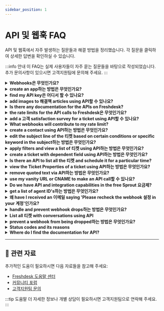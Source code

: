 ```yaml
---
sidebar_position: 1
---
```


# API 및 웹훅 FAQ

API 및 웹훅에서 자주 발생하는 질문들과 해결 방법을 정리했습니다. 각 질문을 클릭하여 상세한 답변을 확인하실 수 있습니다.

:::info 안내
이 FAQ는 실제 사용자들이 자주 묻는 질문들을 바탕으로 작성되었습니다. 추가 문의사항이 있으시면 고객지원팀에 문의해 주세요.
:::

<details>
<summary><strong>Webhooks은 무엇인가요?</strong></summary>

A Webhook is a callback to an application or web 서비스 that is triggered when a specific event occurs. That means you can set up a Webhook to look for a specific update, change or action to occur in your 헬프데스크 and it will automatically push the information you specify to the application you want. In simple words, two applications communicate using Webhooks.Webhooks can be triggered via the automation rules that run on ticket creation and rules that run on ticket updates in Freshdesk.

</details>

<details>
<summary><strong>create an app하는 방법은 무엇인가요?</strong></summary>

To get information about creating different apps in Freshdesk you can refer to this documentation: [https://developers.freshdesk.com/v2/docs/quick-start/](https://developers.freshdesk.com/v2/docs/quick-start/)

</details>

<details>
<summary><strong>find my API key은 어디서 할 수 있나요?</strong></summary>

**참고: **If your 계정 is on the **Sprout** 요금제, the API key and the API functionality will NOT be available.An API key is a unique alphanumeric identifier, for each agent on your Freshdesk 계정. Irrespective of which version of **Freshdesk's APIs** you use, you will need to provide either your 사용자명 and 비밀번호 combination or your API key for authorization when making API calls by triggering webhooks. Here's how you can retrieve your API key:- 로그인 to your Freshdesk 계정
- Click on your profile picture icon on the top right corner and select **Profile 설정**![이미지](https://s3.amazonaws.com/cdn.freshdesk.com/data/헬프데스크/attachments/production/43123696/original/zF3n_DLVhON3Bsp8O71jLHmkLl9gs1WFew.png?1548399480)- On the right pane, you will find the **API Key**
- Copy-paste this as required to authenticate third-party solutionsPlease ensure that you are the 관리자/계정 관리자 to perform 헬프데스크 activities using the API. Keep in mind that the API keys for 관리자/계정 관리자 are based on role capabilities. For example, the 계정 관리자 API is required to install an app from the marketplace or for any integration, while the 관리자's API can be used for any ticketing-related activities. If you encounter any issues finding your API key under your profile, kindly log in to your 헬프데스크 from a different browser or clear the cache or cookies from your existing browser. Then, log in if needed and navigate through your profile 설정 to find your API key.

</details>

<details>
<summary><strong>add images to 해결책 articles using API할 수 있나요?</strong></summary>

Yes, you can add inline images to your 해결책 articles using API. Refer to the sample code given below :\{"description":"Test Article *이미지: Smiley face*","status":2,"title":"Solutions API","type":1\}참고: Please ensure that the image should be hosted in a public location.

</details>

<details>
<summary><strong>Is there any documentation for the APIs on Freshdesk?</strong></summary>

Please visit [http://developer.freshdesk.com/api](http://developer.freshdesk.com/api) for API documentation.

</details>

<details>
<summary><strong>the rate limits for the API calls to Freshdesk은 무엇인가요?</strong></summary>

**참고: **The per-minute rate limiting is being rolled out in batches.The number of API calls you can make is based on your 요금제. This limit is applied to your 계정 irrespective of the number of 상담원 you have or IP addresses used to make the calls.We're currently moving all Freshdesk accounts from a per-hour limit to a per-minute limit. In this article, we'll give you details on both.**Call limits per minute**** 요금제****     Calls per minute **
**Maximum limit per endpoint**
Free00Growth200Ticket Create - 80Ticket Update - 80Tickets List - 20Contacts List - 20Pro400Ticket Create - 160Ticket Update - 160Tickets List - 100Contacts List - 100Enterprise700Ticket Create - 280Ticket Update - 280Tickets List - 200Contacts List - 200For more details, visit our [developer 포털](https://developers.freshdesk.com/api/).If you are looking to increase your API limit, or move to the per-minute limiting, please drop an 이메일 to 지원@freshdesk.com with details on your use-case and we'll help you sort this out.******Please 참고: For every trial period the API limit is 50 per minute.**

</details>

<details>
<summary><strong>add a 고객 satisfaction survey for a ticket using API할 수 있나요?</strong></summary>

Yes, here is the the API documentation for creating a Satisfaction Survey: [https://developer.freshdesk.com/api/#create_satisfaction_rating](https://developer.freshdesk.com/api/#create_satisfaction_rating).The endpoint api/v2/티켓/[ticket_id]/satisfaction_ratings is the one for creating a satisfaction rating using APIs.

</details>

<details>
<summary><strong>What webhooks will contribute to my rate limit?</strong></summary>

Any webhook you have set up on your Freshdesk - be it in an automation rule, or an external webhooks  ( like Zapier or TimeCamp) - will contribute towards adding to the API calls resulting in meeting with your rate limits.

</details>

<details>
<summary><strong>create a contact using API하는 방법은 무엇인가요?</strong></summary>

Refer this [link](https://developer.freshdesk.com/api/#create_contact) to get detailed information on creating a contact using API.

</details>

<details>
<summary><strong>edit the subject line of the 티켓 based on certain conditions or specific keyword in the subject하는 방법은 무엇인가요?</strong></summary>

This can be done using the API. Navigate to **관리자 > Workflow > Automations > Ticket Creation > New Rule** and set up an automation rule as follows:**Condition: **Description contains "..........."**Action: **Trigger a webhook![이미지](https://s3.amazonaws.com/cdn.freshdesk.com/data/헬프데스크/attachments/production/50001067860/original/sHUR6bJSwyf2TAO-2XJZ-ly3VGO0HOFrEQ.png?1588840658)Kindly refer to this[ link](https://developers.freshdesk.com/api/#update_ticket) for more information on updating ticket details via API. Copy the code accordingly for changing the subject.

</details>

<details>
<summary><strong>apply filters and view a list of 티켓 using API하는 방법은 무엇인가요?</strong></summary>

You can view the 티켓 from a custom ticket list view, using API. You could make use of v1 of API to have this done. Please refer to this [documentation](https://freshdesk.com/api#view_all_ticket) for detailed information on the same.

</details>

<details>
<summary><strong>create a ticket with dependent field using API하는 방법은 무엇인가요?</strong></summary>

You can use **Create ticket with custom fields** commands via API as given in this [link](https://developer.freshdesk.com/api/#create_ticket) to create a ticket with dependent field using API.

</details>

<details>
<summary><strong>Is there an API to list all the 티켓 and schedule it for a particular time?</strong></summary>

You could list all 티켓 on a periodic basis. The API documentation would be available at [http://developer.freshdesk.com/api/#list_all_tickets](http://developer.freshdesk.com/api/#list_all_tickets).**참고:** An automated script has to be run at your end to run this API call at a ***specified time interval.***

</details>

<details>
<summary><strong>view the Ticket Properties of a ticket using API하는 방법은 무엇인가요?</strong></summary>

You could use the API to "View a Ticket" and as part of the response, you would be able to receive the Tag added to the ticket.**Command** **:** Get**Callback U****R****L : **/api/v2/티켓/[id]**Sample Curl : **curl -v -u 사용자명:비밀번호 -H "Content-Type: application/json" -X GET '[https://domain.freshdesk.com/api/v2/티켓/20](https://domain.freshdesk.com/api/v2/티켓/20)'

</details>

<details>
<summary><strong>remove quoted text via API하는 방법은 무엇인가요?</strong></summary>

You can use this command below to remove the quoted text through API:client.interface.trigger("click", \{id: "delete_quoted_text"\})

</details>

<details>
<summary><strong>use my vanity URL or CNAME to make an API call할 수 있나요?</strong></summary>

As of now, the V2 of Freshdesk's API supports only the Freshdesk URL on HTTPs. Making calls using the vanity URL isn't supported.

</details>

<details>
<summary><strong>Do we have API and integration capabilities in the free Sprout 요금제?</strong></summary>

No, the access to Freshdesk APIs and the integration capabilities is not available in the free Sprout 요금제. It will be **available from the Blossom 요금제 onwards.**Please refer [here](https://freshdesk.com/헬프데스크-features) for the detailed feature comparison chart.

</details>

<details>
<summary><strong>get a list of agent ID's하는 방법은 무엇인가요?</strong></summary>

You can use our API to get a list of all the 상담원 which would include the Agent's IDs as well. To know more about the same you can make use of [https://developers.freshdesk.com/api/#list_all_agents](https://developers.freshdesk.com/api/#list_all_agents)

</details>

<details>
<summary><strong>왜 have I received an 이메일 saying 'Please recheck the webhook 설정 in your 계정'인가요?</strong></summary>

This is a notification 이메일 that is auto-generated when a Webhook which is triggered from your 계정 fails. This Webhook might be a part of the automations or from your server.When you set-up webhooks, you would have entered an incorrect URL or the content in the script for webhooks might be incorrect. Please confirm that you have entered the right URL for those webhooks and verify if the rules are set correctly.

</details>

<details>
<summary><strong>handle and prevent webhook drops하는 방법은 무엇인가요?</strong></summary>

A Webhook is a callback to an application or web 서비스 triggered when a specific event occurs. In case of a particular update, change, or action in your 헬프데스크, you can set up a Webhook to automatically push specific information to an application through Freshdesk automations - ticket creation and ticket update rules.You can configure as many Webhooks for event triggers as you want but execute them only based on the [API rate limit](https://developer.freshdesk.com/api/#ratelimit) for your 계정. Any webhooks beyond that limit will be postponed to the next hour if you schedule more than the assigned call rate.If the system postpones a webhook from execution for more than 24 hours, Freshdesk drops the webhook and sends the following alert 이메일 to the 헬프데스크 관리자.![이미지](https://s3.amazonaws.com/cdn.freshdesk.com/data/헬프데스크/attachments/production/50006747944/original/p3DNq-mnBj1zVIbx0Sn1w_qlKw9-92mXEg.png?1666789883)Also, ensure to set-up webhooks with the correct URL and follow the proper syntax for the webhook content to avoid webhook failures during execution.Please reach out to [지원@freshdesk.com](mailto:지원@freshdesk.com) to learn more about setting up webhooks for your business use-case more efficiently and avoid failures by keeping them within the API rate limit.

</details>

<details>
<summary><strong>List all 티켓 with conversations using API</strong></summary>

You can use the API [https://developers.freshdesk.com/api/#list_all_ticket_notes](https://developers.freshdesk.com/api/#list_all_ticket_notes) to list all the conversations of a ticket. You can make use of a script to fetch the conversations of all the 티켓 as required.To know the 티켓 in which there are multiple conversations you can take an export of the 티켓 from the list view page. Choose the parameter '고객 interaction' and if this is more than 1 it means the 고객 has replied to the ticket after creating it.

</details>

<details>
<summary><strong>prevent a webhook from being dropped하는 방법은 무엇인가요?</strong></summary>

A webhook would be dropped only if it exceeds the permitted API rate limit of your Freshdesk 계정. Please write to 지원@freshdesk.com with details regarding the webhook and use-case for which you had set it up. One of our 상담원 would get in contact with you to discuss on making this more efficient for you, after which you could trigger the webhooks and keep it within the rate limit.

</details>

<details>
<summary><strong>Status codes and its reasons</strong></summary>

In Freshdesk, 오류 codes may appear during various interactions and processes, indicating specific issues or anomalies that need attention. Understanding these 오류 codes and their reasons can help diagnose and resolve the underlying problems efficiently. Below are some common 오류 codes encountered in Freshdesk and the reasons they may occur:HTTP STATUS CODETEXTDESCRIPTION200
OKThe request was successful, and the server responded with the requested data.
201
CreatedThe request was successful, and a new resource was created.
204
No Content
The request was successful, but there is no content to send in the response.
400Client or Validation ErrorThe request body/query string is not in the correct format. For example, the [Create a ticket](http://developer.freshdesk.com/api/#create_ticket) API requires the **requester_id** field to be sent as part of the request and if it is missing, this status code is returned.401Authentication FailureIndicates that the **Authorization** header is either missing or incorrect. You can learn more about the Authorization header [here.](http://developer.freshdesk.com/api/#authentication)403Access DeniedThis indicates that the agent whose credentials were used in making this request was not authorized to perform this API call. It could be that this API call requires 관리자 level credentials or perhaps the Freshdesk 포털 doesn't have the corresponding feature enabled. It could also indicate that the user has reached the maximum number of failed 로그인 attempts or that the 계정 has reached the maximum number of agents404Requested Resource not FoundThis status code is returned when the request contains invalid ID/Freshdesk domain in the URL or an invalid URL itself. For example, an API call to retrieve a ticket with an invalid ID will return a HTTP 404 status code to let you know that no such ticket exists.405Method not allowedThis API request used the wrong HTTP verb/method. For example, an API PUT request on /api/v2/티켓 endpoint will return a HTTP 405 as /api/v2/티켓 allows only GET and POST requests.406Unsupported Accept HeaderOnly **application/json** and ***/*** are supported.When uploading files multipart/form-data is supported.409Inconsistent/Conflicting StateThe resource that is being created/updated is in an inconsistent or conflicting state. For example, if you attempt to [Create a Contact](http://developer.freshdesk.com/api/#create_user) with an 이메일 that is already associated with an existing user, this code will be returned.415Unsupported Content-typeContent type **application/xml** is not supported. Only **application/json** is supported.429Rate Limit ExceededThe API rate limit allotted for your Freshdesk domain has been exhausted.500Unexpected Server ErrorPhew!! You can't do anything more here. This indicates an 오류 at Freshdesk's side. Please [이메일 us](mailto:지원@freshdesk.com) your API script along with the response headers. We will reach you out to you and fix this ASAP.502Bad Gateway
The server, while acting as a gateway or proxy, received an invalid response from the upstream server.
503
서비스 UnavailableThe server is not ready to handle the request, possibly due to maintenance or overload.
504
Gateway Timeout
The server, while acting as a gateway or proxy, did not receive a timely response from the upstream server.

</details>

<details>
<summary><strong>Where do I find the documentation for API?</strong></summary>

Freshdesk API documentation could be found under - [https://developers.freshdesk.com/api](https://developers.freshdesk.com/api). Using the information available here, you would be able to build your own 계정 specific API based on your business requirements.

</details>

---

## 🔗 관련 자료

추가적인 도움이 필요하시면 다음 자료들을 참고해 주세요:

- [Freshdesk 도움말 센터](https://support.freshdesk.com)
- [커뮤니티 포럼](https://community.freshworks.com)
- [고객지원팀 문의](mailto:support@freshdesk.com)

:::tip 도움말
더 자세한 정보나 개별 상담이 필요하시면 고객지원팀으로 연락해 주세요.
:::
